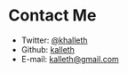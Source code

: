 Contact Me
==========
* Twitter: [@khalleth](https://twitter.com/khalleth)
* Github: [kalleth](https://github.com/kalleth)
* E-mail: [kalleth@gmail.com](mailto:kalleth@gmail.com)
